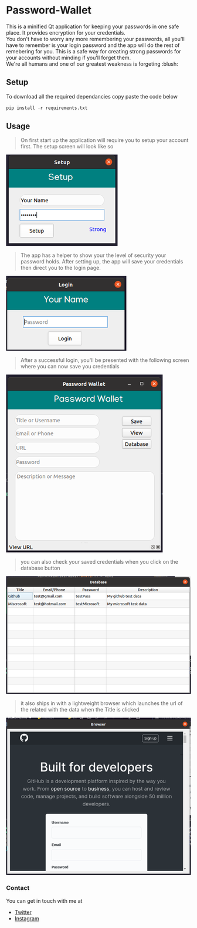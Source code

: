 # Password-Wallet
<p>
This is a minified Qt application for keeping your passwords in 
one safe place. It provides encryption for your credentials.<br/> You 
don't have to worry any more remembering your passwords, all you'll 
have to remember is your login password and the app will do the 
rest of remebering for you. This is a safe way for creating strong passwords
for your accounts without minding if you'll forget them. <br/>
We're all humans and one of our greatest weakness is forgeting :blush:
</p>

## Setup
To download all the required dependancies copy paste the code below
``` python
pip install -r requirements.txt
```

## Usage
> On first start up the application will require you to setup your account 
> first. The setup screen will look like so <br/>

![setupImage](img/setup.png)
<br/>

> The app has a helper to show your the level of security your password holds. 
> After setting up, the app will save your credentials then direct you to 
> the login page.<br/>

![loginImage](img/login.png)
<br/>

> After a successful login, you'll be presented with the following screen where 
> you can now save you credentials<br />

![walletImage](img/wallet.png)
<br/>

> you can also check your saved credentials when you click
> on the database button

![databaseImage](img/database.png)

> it also ships in with a lightweight browser which 
> launches the url of the related with the data
> when the Title is clicked <br/>

![browserImage](img/browser.png)
<br/>

### Contact
You can get in touch with me at <br />
* [Twitter](https://twitter.com/machel_dev)
* [Instagram](https://www.instagram.com/pydevjnr/)